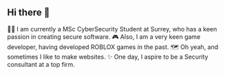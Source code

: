 ## Hi there 👋

👨‍🎓 I am currently a MSc CyberSecurity Student at Surrey, who has a keen passion in creating secure software.
🎮 Also, I am a very keen game developer, having developed ROBLOX games in the past.
🗺️ Oh yeah, and sometimes I like to make websites.
✨ One day, I aspire to be a Security consultant at a top firm.

<!--
**M-C13J/M-C13J** is a ✨ _special_ ✨ repository because its `README.md` (this file) appears on your GitHub profile.

Here are some ideas to get you started:

- 🔭 I’m currently working on ...
- 🌱 I’m currently learning ...
- 👯 I’m looking to collaborate on ...
- 🤔 I’m looking for help with ...
- 💬 Ask me about ...
- 📫 How to reach me: ...
- 😄 Pronouns: ...
- ⚡ Fun fact: ...
-->
